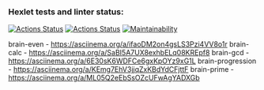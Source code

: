 ### Hexlet tests and linter status:
[![Actions Status](https://github.com/edji777/frontend-project-lvl1/workflows/hexlet-check/badge.svg)](https://github.com/edji777/frontend-project-lvl1/actions)
[![Actions Status](https://github.com/edji777/frontend-project-lvl1/workflows/Linter/badge.svg)](https://github.com/edji777/frontend-project-lvl1/actions)
[![Maintainability](https://api.codeclimate.com/v1/badges/f3c21a3d01a8dd295e0f/maintainability)](https://codeclimate.com/github/edji777/frontend-project-lvl1/maintainability)

brain-even - https://asciinema.org/a/ifaoDM2on4gsLS3Pzi4VV8o1r 
brain-calc - https://asciinema.org/a/SaBI5A7UX8exhbELq08KREpf8
brain-gcd - https://asciinema.org/a/6E30sK6WDFCe6gxKpOYz9xG1L
brain-progression - https://asciinema.org/a/KEmg7EhV3jjqZxKBdYdCFjttF
brain-prime - https://asciinema.org/a/ML05Q2eEbSsOZcUFwAgYADXGb

